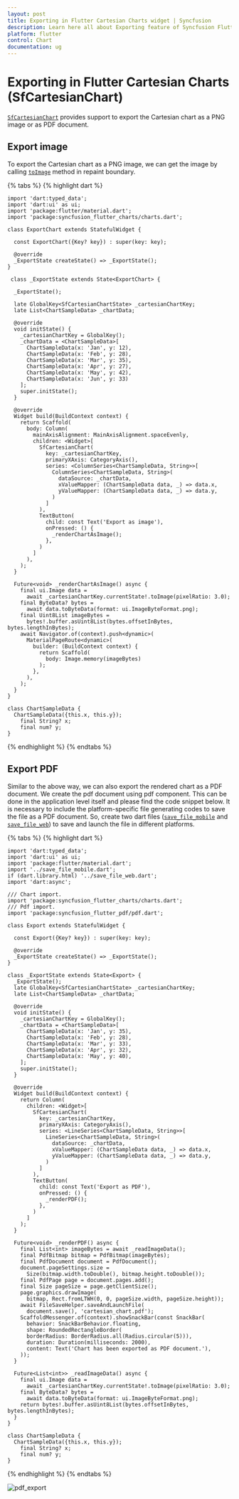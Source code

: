 ```yaml
---
layout: post
title: Exporting in Flutter Cartesian Charts widget | Syncfusion 
description: Learn here all about Exporting feature of Syncfusion Flutter Cartesian Charts (SfCartesianChart) widget and more.
platform: flutter
control: Chart
documentation: ug
---
```


# Exporting in Flutter Cartesian Charts (SfCartesianChart)

[`SfCartesianChart`](https://pub.dev/documentation/syncfusion_flutter_charts/latest/charts/SfCartesianChart-class.html) provides support to export the Cartesian chart as a PNG image or as PDF document.

## Export image

To export the Cartesian chart as a PNG image, we can get the image by calling [`toImage`](https://api.flutter.dev/flutter/rendering/RenderRepaintBoundary/toImage.html) method in repaint boundary.

{% tabs %}
{% highlight dart %} 

    import 'dart:typed_data';
    import 'dart:ui' as ui;
    import 'package:flutter/material.dart';
    import 'package:syncfusion_flutter_charts/charts.dart';
     
    class ExportChart extends StatefulWidget {
    
      const ExportChart({Key? key}) : super(key: key);

      @override
      _ExportState createState() => _ExportState();
    }

     class _ExportState extends State<ExportChart> {
      
      _ExportState();

      late GlobalKey<SfCartesianChartState> _cartesianChartKey;
      late List<ChartSampleData> _chartData;

      @override
      void initState() {
        _cartesianChartKey = GlobalKey();
        _chartData = <ChartSampleData>[
          ChartSampleData(x: 'Jan', y: 12),
          ChartSampleData(x: 'Feb', y: 28),
          ChartSampleData(x: 'Mar', y: 35),
          ChartSampleData(x: 'Apr', y: 27),
          ChartSampleData(x: 'May', y: 42),
          ChartSampleData(x: 'Jun', y: 33)
        ];
        super.initState();
      }

      @override
      Widget build(BuildContext context) {
        return Scaffold(
          body: Column(
            mainAxisAlignment: MainAxisAlignment.spaceEvenly,
            children: <Widget>[
              SfCartesianChart(
                key: _cartesianChartKey,
                primaryXAxis: CategoryAxis(),
                series: <ColumnSeries<ChartSampleData, String>>[
                  ColumnSeries<ChartSampleData, String>(
                    dataSource: _chartData,
                    xValueMapper: (ChartSampleData data, _) => data.x,
                    yValueMapper: (ChartSampleData data, _) => data.y,
                  )
                ]
              ),
              TextButton(
                child: const Text('Export as image'),
                onPressed: () {
                  _renderChartAsImage();
                },
              )
            ]
          ),
        );
      }

      Future<void> _renderChartAsImage() async {
        final ui.Image data =
          await _cartesianChartKey.currentState!.toImage(pixelRatio: 3.0);
        final ByteData? bytes =
          await data.toByteData(format: ui.ImageByteFormat.png);
        final Uint8List imageBytes =
          bytes!.buffer.asUint8List(bytes.offsetInBytes, bytes.lengthInBytes);
        await Navigator.of(context).push<dynamic>(
          MaterialPageRoute<dynamic>(
            builder: (BuildContext context) {
              return Scaffold(
                body: Image.memory(imageBytes)
              );
            },
          ),
        );
      }
    }

    class ChartSampleData {
      ChartSampleData({this.x, this.y});
        final String? x;
        final num? y;
    }

{% endhighlight %}
{% endtabs %}

## Export PDF

Similar to the above way, we can also export the rendered chart as a PDF document. We create the pdf document using pdf component. This can be done in the application level itself and please find the code snippet below.
It is necessary to include the platform-specific file generating codes to save the file as a PDF document. So, create two dart files ([`save_file_mobile`](https://github.com/syncfusion/flutter-examples/blob/master/lib/samples/pdf/helper/save_file_mobile.dart) and [`save_file_web`](https://github.com/syncfusion/flutter-examples/blob/master/lib/samples/pdf/helper/save_file_web.dart)) to save and launch the file in different platforms.

{% tabs %}
{% highlight dart %}

    import 'dart:typed_data';
    import 'dart:ui' as ui;
    import 'package:flutter/material.dart';
    import '../save_file_mobile.dart';
    if (dart.library.html) '../save_file_web.dart';
    import 'dart:async';

    /// Chart import.
    import 'package:syncfusion_flutter_charts/charts.dart';
    /// Pdf import.
    import 'package:syncfusion_flutter_pdf/pdf.dart';

    class Export extends StatefulWidget {

      const Export({Key? key}) : super(key: key);

      @override
      _ExportState createState() => _ExportState();
    }

    class _ExportState extends State<Export> {
      _ExportState();
      late GlobalKey<SfCartesianChartState> _cartesianChartKey;
      late List<ChartSampleData> _chartData;

      @override
      void initState() {
        _cartesianChartKey = GlobalKey();
        _chartData = <ChartSampleData>[
          ChartSampleData(x: 'Jan', y: 35),
          ChartSampleData(x: 'Feb', y: 28),
          ChartSampleData(x: 'Mar', y: 33),
          ChartSampleData(x: 'Apr', y: 32),
          ChartSampleData(x: 'May', y: 40),
        ];
        super.initState();
      }

      @override
      Widget build(BuildContext context) {
        return Column(
          children: <Widget>[
            SfCartesianChart(
              key: _cartesianChartKey,
              primaryXAxis: CategoryAxis(),
              series: <LineSeries<ChartSampleData, String>>[
                LineSeries<ChartSampleData, String>(
                  dataSource: _chartData,
                  xValueMapper: (ChartSampleData data, _) => data.x,
                  yValueMapper: (ChartSampleData data, _) => data.y,
                )
              ]
            ),
            TextButton(
              child: const Text('Export as PDF'),
              onPressed: () {
                _renderPDF();
              },
            )
          ]
        );
      }

      Future<void> _renderPDF() async {
        final List<int> imageBytes = await _readImageData();
        final PdfBitmap bitmap = PdfBitmap(imageBytes);
        final PdfDocument document = PdfDocument();
        document.pageSettings.size =
          Size(bitmap.width.toDouble(), bitmap.height.toDouble());
        final PdfPage page = document.pages.add();
        final Size pageSize = page.getClientSize();
        page.graphics.drawImage(
          bitmap, Rect.fromLTWH(0, 0, pageSize.width, pageSize.height));
        await FileSaveHelper.saveAndLaunchFile(
          document.save(), 'cartesian_chart.pdf');
        ScaffoldMessenger.of(context).showSnackBar(const SnackBar(
          behavior: SnackBarBehavior.floating,
          shape: RoundedRectangleBorder(
          borderRadius: BorderRadius.all(Radius.circular(5))),
          duration: Duration(milliseconds: 2000),
          content: Text('Chart has been exported as PDF document.'),
        ));
      }

      Future<List<int>> _readImageData() async {
        final ui.Image data =
          await _cartesianChartKey.currentState!.toImage(pixelRatio: 3.0);
        final ByteData? bytes =
          await data.toByteData(format: ui.ImageByteFormat.png);
        return bytes!.buffer.asUint8List(bytes.offsetInBytes, bytes.lengthInBytes);
      }
    }

    class ChartSampleData {
      ChartSampleData({this.x, this.y});
        final String? x;
        final num? y;
    }

{% endhighlight %}
{% endtabs %}

![pdf_export](images/export-cartesian-chart/pdf_view.png)